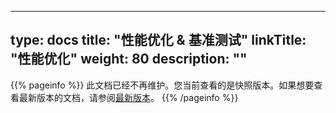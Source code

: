 
---
type: docs
title: "性能优化 & 基准测试"
linkTitle: "性能优化"
weight: 80
description: ""
---

{{% pageinfo %}} 此文档已经不再维护。您当前查看的是快照版本。如果想要查看最新版本的文档，请参阅[最新版本](../../docs3-v2/java-sdk/reference-manual/performance/)。
{{% /pageinfo %}}